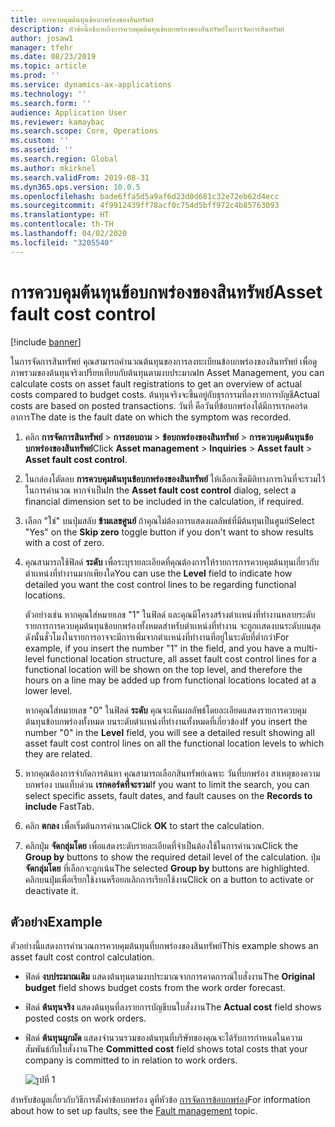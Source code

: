 ```yaml
---
title: การควบคุมต้นทุนข้อบกพร่องของสินทรัพย์
description: หัวข้อนี้อธิบายถึงการควบคุมต้นทุนข้อบกพร่องของสินทรัพย์ในการจัดการสินทรัพย์
author: josaw1
manager: tfehr
ms.date: 08/23/2019
ms.topic: article
ms.prod: ''
ms.service: dynamics-ax-applications
ms.technology: ''
ms.search.form: ''
audience: Application User
ms.reviewer: kamaybac
ms.search.scope: Core, Operations
ms.custom: ''
ms.assetid: ''
ms.search.region: Global
ms.author: mkirknel
ms.search.validFrom: 2019-08-31
ms.dyn365.ops.version: 10.0.5
ms.openlocfilehash: bade6ffa5d5a9af6d23d0d681c32e72eb62d4ecc
ms.sourcegitcommit: 4f9912439ff78acf0c754d5bff972c4b85763093
ms.translationtype: HT
ms.contentlocale: th-TH
ms.lasthandoff: 04/02/2020
ms.locfileid: "3205540"
---
```

# <a name="asset-fault-cost-control"></a><span data-ttu-id="81afc-103">การควบคุมต้นทุนข้อบกพร่องของสินทรัพย์</span><span class="sxs-lookup"><span data-stu-id="81afc-103">Asset fault cost control</span></span>

[!include [banner](../../includes/banner.md)]

 

<span data-ttu-id="81afc-104">ในการจัดการสินทรัพย์ คุณสามารถคำนวณต้นทุนของการลงทะเบียนข้อบกพร่องของสินทรัพย์ เพื่อดูภาพรวมของต้นทุนจริงเปรียบเทียบกับต้นทุนตามงบประมาณ</span><span class="sxs-lookup"><span data-stu-id="81afc-104">In Asset Management, you can calculate costs on asset fault registrations to get an overview of actual costs compared to budget costs.</span></span> <span data-ttu-id="81afc-105">ต้นทุนจริงจะขึ้นอยู่กับธุรกรรมที่ลงรายการบัญชี</span><span class="sxs-lookup"><span data-stu-id="81afc-105">Actual costs are based on posted transactions.</span></span> <span data-ttu-id="81afc-106">วันที่ คือวันที่ข้อบกพร่องได้มีการเรกคอร์ดอาการ</span><span class="sxs-lookup"><span data-stu-id="81afc-106">The date is the fault date on which the symptom was recorded.</span></span>

1. <span data-ttu-id="81afc-107">คลิก **การจัดการสินทรัพย์** > **การสอบถาม** > **ข้อบกพร่องของสินทรัพย์** > **การควบคุมต้นทุนข้อบกพร่องของสินทรัพย์**</span><span class="sxs-lookup"><span data-stu-id="81afc-107">Click **Asset management** > **Inquiries** > **Asset fault** > **Asset fault cost control**.</span></span>

2. <span data-ttu-id="81afc-108">ในกล่องโตัตอบ **การควบคุมต้นทุนข้อบกพร่องของสินทรัพย์** ให้เลือกเซ็ตมิติทางการเงินที่จะรวมไว้ในการคำนวณ หากจำเป็น</span><span class="sxs-lookup"><span data-stu-id="81afc-108">In the **Asset fault cost control** dialog, select a financial dimension set to be included in the calculation, if required.</span></span>

4. <span data-ttu-id="81afc-109">เลือก "ใช่" บนปุ่มสลับ **ข้ามเลขศูนย์** ถ้าคุณไม่ต้องการแสดงผลลัพธ์ที่มีต้นทุนเป็นศูนย์</span><span class="sxs-lookup"><span data-stu-id="81afc-109">Select "Yes" on the **Skip zero** toggle button if you don't want to show results with a cost of zero.</span></span>

5. <span data-ttu-id="81afc-110">คุณสามารถใช้ฟิลด์ **ระดับ** เพื่อระบุรายละเอียดที่คุณต้องการให้รายการการควบคุมต้นทุนเกี่ยวกับตำเเหน่งที่ทำงานมากเพียงใด</span><span class="sxs-lookup"><span data-stu-id="81afc-110">You can use the **Level** field to indicate how detailed you want the cost control lines to be regarding functional locations.</span></span> 

    <span data-ttu-id="81afc-111">ตัวอย่างเช่น หากคุณใส่หมายเลข "1" ในฟิลด์ และคุณมีโครงสร้างตำเเหน่งที่ทำงานหลายระดับ รายการการควบคุมต้นทุนข้อบกพร่องทั้งหมดสำหรับตำเเหน่งที่ทำงาน จะถูกเเสดงบนระดับบนสุด ดังนั้นชั่วโมงในรายการอาจจะมีการเพิ่มจากตำเเหน่งที่ทำงานที่อยู่ในระดับที่ต่ำกว่า</span><span class="sxs-lookup"><span data-stu-id="81afc-111">For example, if you insert the number "1" in the field, and you have a multi-level functional location structure, all asset fault cost control lines for a functional location will be shown on the top level, and therefore the hours on a line may be added up from functional locations located at a lower level.</span></span> 
    
    <span data-ttu-id="81afc-112">หากคุณใส่หมายเลข "0" ในฟิลด์ **ระดับ** คุณจะเห็นผลลัพธ์โดยละเอียดแสดงรายการควบคุมต้นทุนข้อบกพร่องทั้งหมด บนระดับตำเเหน่งที่ทำงานทั้งหมดที่เกี่ยวข้อง</span><span class="sxs-lookup"><span data-stu-id="81afc-112">If you insert the number "0" in the **Level** field, you will see a detailed result showing all asset fault cost control lines on all the functional location levels to which they are related.</span></span>

6. <span data-ttu-id="81afc-113">หากคุณต้องการจำกัดการค้นหา คุณสามารถเลือกสินทรัพย์เฉพาะ วันที่บกพร่อง สาเหตุของความบกพร่อง บนแท็บด่วน **เรกคอร์ดที่จะรวม**</span><span class="sxs-lookup"><span data-stu-id="81afc-113">If you want to limit the search, you can select specific assets, fault dates, and fault causes on the **Records to include** FastTab.</span></span>

7. <span data-ttu-id="81afc-114">คลิก **ตกลง** เพื่อเริ่มต้นการคำนวณ</span><span class="sxs-lookup"><span data-stu-id="81afc-114">Click **OK** to start the calculation.</span></span>

8. <span data-ttu-id="81afc-115">คลิกปุ่ม **จัดกลุ่มโดย** เพื่อแสดงระดับรายละเอียดที่จำเป็นต้องใช้ในการคำนวณ</span><span class="sxs-lookup"><span data-stu-id="81afc-115">Click the **Group by** buttons to show the required detail level of the calculation.</span></span> <span data-ttu-id="81afc-116">ปุ่ม **จัดกลุ่มโดย** ที่เลือกจะถูกเน้น</span><span class="sxs-lookup"><span data-stu-id="81afc-116">The selected **Group by** buttons are highlighted.</span></span> <span data-ttu-id="81afc-117">คลิกบนปุ่มเพื่อเรียกใช้งานหรือยกเลิกการเรียกใช้งาน</span><span class="sxs-lookup"><span data-stu-id="81afc-117">Click on a button to activate or deactivate it.</span></span>

## <a name="example"></a><span data-ttu-id="81afc-118">ตัวอย่าง</span><span class="sxs-lookup"><span data-stu-id="81afc-118">Example</span></span>

<span data-ttu-id="81afc-119">ตัวอย่างนี้แสดงการคำนวณการควบคุมต้นทุนที่บกพร่องของสินทรัพย์</span><span class="sxs-lookup"><span data-stu-id="81afc-119">This example shows an asset fault cost control calculation.</span></span>

- <span data-ttu-id="81afc-120">ฟิลด์ **งบประมาณเดิม** แสดงต้นทุนตามงบประมาณจากการคาดการณ์ใบสั่งงาน</span><span class="sxs-lookup"><span data-stu-id="81afc-120">The **Original budget** field shows budget costs from the work order forecast.</span></span> 
- <span data-ttu-id="81afc-121">ฟิลด์ **ต้นทุนจริง** แสดงต้นทุนที่ลงรายการบัญชีบนใบสั่งงาน</span><span class="sxs-lookup"><span data-stu-id="81afc-121">The **Actual cost** field shows posted costs on work orders.</span></span> 
- <span data-ttu-id="81afc-122">ฟิลด์ **ต้นทุนผูกมัด** แสดงจำนวนรวมของต้นทุนที่บริษัทของคุณจะได้รับการกำหนดในความสัมพันธ์กับใบสั่งงาน</span><span class="sxs-lookup"><span data-stu-id="81afc-122">The **Committed cost** field shows total costs that your company is committed to in relation to work orders.</span></span>

    ![รูปที่ 1](media/05-controlling-and-reporting.png)

<span data-ttu-id="81afc-124">สำหรับข้อมูลเกี่ยวกับวิธีการตั้งค่าข้อบกพร่อง ดูที่หัวข้อ [การจัดการข้อบกพร่อง](../setup-for-work-orders/fault-management.md)</span><span class="sxs-lookup"><span data-stu-id="81afc-124">For information about how to set up faults, see the [Fault management](../setup-for-work-orders/fault-management.md) topic.</span></span>
